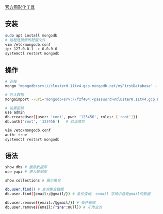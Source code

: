 <!--
title: MongoDB
sort:
-->

[官方图形化工具](https://www.mongodb.com/try/download/compass)

## 安装

```bash
sudo apt install mongodb
# 远程连接修改配置文件
vim /etc/mongodb.conf
ip: 127.0.0.1 -> 0.0.0.0
systemctl restart mongodb
```

## 操作

```bash
# 连接
mongo "mongodb+srv://cluster0.11tv4.gcp.mongodb.net/myFirstDatabase" --username fzf404

# 导入数据
mongoimport --uri="mongodb+srv://fzf404:<password>@cluster0.11tv4.gcp.mongodb.net/test"  -c product products.json

# 设置密码
use admin
db.createUser({user: 'root', pwd: '123456', roles: ['root']})
db.auth('root', '123456')	# 验证成功

vim /etc/mongodb.conf
auth: true
systemctl restart mongodb
```

## 语法

```bash
show dbs # 展示数据库
use yapi # 进入数据库

show collections # 展示集合

db.user.find() # 查询集合数据
db.user.find({email:/@gmail/}) # 条件查询, eamail 字段中含有gmail的数据

db.user.remove({email:/@gmail/}) # 条件删除
db.user.remove({email:{"$ne":null}) # 不为空的
```
